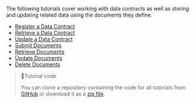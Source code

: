 The following tutorials cover working with data contracts as well as storing and updating related data using the documents they define.

- [Register a Data Contract](doc:tutorial-register-a-data-contract) 
- [Retrieve a Data Contract](doc:tutorial-retrieve-a-data-contract) 
- [Update a Data Contract](doc:tutorial-update-a-data-contract)
- [Submit Documents](doc:tutorial-submit-documents) 
- [Retrieve Documents](doc:tutorial-retrieve-documents) 
- [Update Documents](doc:tutorial-update-documents) 
- [Delete Documents](doc:tutorial-delete-documents)

> 📘Tutorial code
>
> You can clone a repository containing the code for all tutorials from <a href="https://github.com/dashevo/platform-readme-tutorials#readme" target="_blank">GitHub</a> or download it as a [zip file](https://github.com/dashevo/platform-readme-tutorials/archive/refs/heads/main.zip).